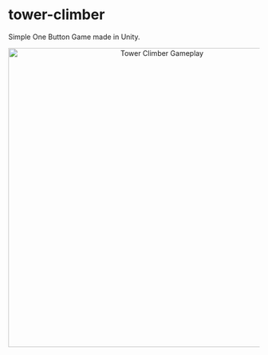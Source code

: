 # tower-climber

Simple One Button Game made in Unity.
<p align="center">
<img alt="Tower Climber Gameplay" src="https://raw.githubusercontent.com/linderjohan/tower-climber/master/img/tower-climber.png" height="600px" >
</p>
